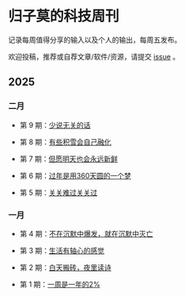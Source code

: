 # 归子莫的科技周刊

记录每周值得分享的输入以及个人的输出，每周五发布。

欢迎投稿，推荐或自荐文章/软件/资源，请提交 [issue](https://github.com/guizimo/weekly/issues) 。

## 2025

### 二月

- 第 9 期：[少说无关的话](https://github.com/guizimo/weekly/blob/main/docs/weekly-9.md)

- 第 8 期：[有些积雪会自己融化](https://github.com/guizimo/weekly/blob/main/docs/weekly-8.md)

- 第 7 期：[但愿明天也会永远新鲜](https://github.com/guizimo/weekly/blob/main/docs/weekly-7.md)

- 第 6 期：[过年是用360天圆的一个梦](https://github.com/guizimo/weekly/blob/main/docs/weekly-6.md)

- 第 5 期：[关关难过关关过](https://github.com/guizimo/weekly/blob/main/docs/weekly-5.md)

### 一月

- 第 4 期：[不在沉默中爆发，就在沉默中灭亡](https://github.com/guizimo/weekly/blob/main/docs/weekly-4.md)

- 第 3 期：[生活有轴心的感觉](https://github.com/guizimo/weekly/blob/main/docs/weekly-3.md)

- 第 2 期：[白天搬砖，夜里读诗](https://github.com/guizimo/weekly/blob/main/docs/weekly-2.md)

- 第 1 期：[一周是一年的2%](https://github.com/guizimo/weekly/blob/main/docs/weekly-1.md)
